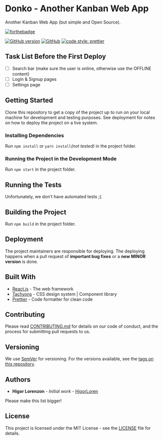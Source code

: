 # Donko - Another Kanban Web App

Another Kanban Web App (but simple and Open Source).

[![forthebadge](https://forthebadge.com/images/badges/made-with-javascript.svg)](https://forthebadge.com)

[![GitHub version](https://badge.fury.io/gh/HigorLoren%2Fdonko.png)](https://badge.fury.io/gh/HigorLoren%2Fdonko)
[![GitHub](https://img.shields.io/github/license/higorloren/donko.svg?style=plastic)](https://github.com/HigorLoren/donko/blob/master/LICENSE)
[![code style: prettier](https://img.shields.io/badge/code_style-prettier-ff69b4.png?style=plastic)](https://github.com/prettier/prettier)

## Task List Before the First Deploy

- [ ] Search bar (make sure the user is online, otherwise use the OFFLINE content)
- [ ] Login & Signup pages
- [ ] Settings page

## Getting Started

Clone this repository to get a copy of the project up to run on your local machine for development and testing purposes. See deployment for notes on how to deploy the project on a live system.

### Installing Dependencies

Run `npm install` or `yarn install`_(not tested)_ in the project folder.

### Running the Project in the Development Mode

Run `npm start` in the project folder.

## Running the Tests

Unfortunately, we don't have automated tests ;(.

## Building the Project

Run `npm build` in the project folder.

## Deployment

The project maintainers are responsible for deploying. The deploying happens when a pull request of **important bug fixes** or a **new MINOR version** is done.

## Built With

- [React.js](https://reactjs.org/) - The web framework
- [Tachyons](http://tachyons.io/) - CSS design system | Component library
- [Prettier](https://prettier.io/) - Code formatter for clean code

## Contributing

Please read [CONTRIBUTING.md](CONTRIBUTING.md) for details on our code of conduct, and the process for submitting pull requests to us.

## Versioning

We use [SemVer](http://semver.org/) for versioning. For the versions available, see the [tags on this repository](https://github.com/HigorLoren/donko/tags).

## Authors

- **Higor Lorenzon** - _Initial work_ - [HigorLoren](https://github.com/HigorLoren)

Please make this list bigger!

## License

This project is licensed under the MIT License - see the [LICENSE](LICENSE) file for details.
